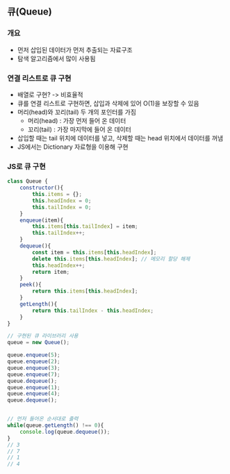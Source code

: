 ## 큐(Queue)

### 개요
- 먼저 삽입된 데이터가 먼저 추출되는 자료구조
- 탐색 알고리즘에서 많이 사용됨

### 연결 리스트로 큐 구현
- 배열로 구현? -> 비효율적
- 큐를 연결 리스트로 구현하면, 삽입과 삭제에 있어 O(1)을 보장할 수 있음
- 머리(head)와 꼬리(tail) 두 개의 포인터를 가짐
    - 머리(head) : 가장 먼저 들어 온 데이터
    - 꼬리(tail) : 가장 마지막에 들어 온 데이터
- 삽입할 때는 tail 위치에 데이터를 넣고, 삭제할 때는 head 위치에서 데이터를 꺼냄
- JS에서는 Dictionary 자료형을 이용해 구현

### JS로 큐 구현
```javascript
class Queue {
    constructor(){
        this.items = {};
        this.headIndex = 0;
        this.tailIndex = 0;
    }
    enqueue(item){
        this.items[this.tailIndex] = item;
        this.tailIndex++;
    }
    dequeue(){
        const item = this.items[this.headIndex];
        delete this.items[this.headIndex]; // 메모리 할당 해제
        this.headIndex++;
        return item;
    }
    peek(){
        return this.items[this.headIndex];
    }
    getLength(){
        return this.tailIndex - this.headIndex;
    }
}
```

```javascript
// 구현된 큐 라이브러리 사용
queue = new Queue();

queue.enqueue(5);
queue.enqueue(2);
queue.enqueue(3);
queue.enqueue(7);
queue.dequeue();
queue.enqueue(1);
queue.enqueue(4);
queue.dequeue();


// 먼저 들어온 순서대로 출력
while(queue.getLength() !== 0){
    console.log(queue.dequeue());
} 
// 3
// 7
// 1
// 4

```